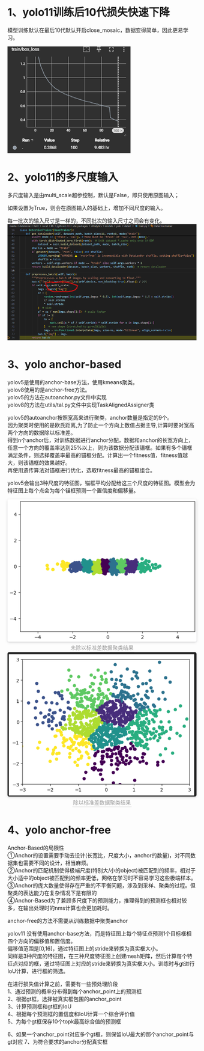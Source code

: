 # 1、yolo11训练后10代损失快速下降
模型训练默认在最后10代默认开启close_mosaic，数据变得简单，因此更易学习。

![](img\close_mosaic.png)

# 2、yolo11的多尺度输入
多尺度输入是由multi_scale超参控制，默认是False，即只使用原图输入；

如果设置为True，则会在原图输入的基础上，增加不同尺度的输入。

每一批次的输入尺寸是一样的，不同批次的输入尺寸之间会有变化。
![](img\multi_scale.png)

# 3、yolo anchor-based
yolov5是使用的anchor-base方法，使用kmeans聚类。<br>
yolov8使用的是anchor-free方法。<br>
yolov5的方法在autoanchor.py文件中实现<br>
yolov8的方法在utils/tal.py文件中实现TaskAlignedAssigner类

yolov5的autoanchor按照宽高来进行聚类，anchor数量是指定的9个。<br>
因为聚类时使用的是欧氏距离,为了防止一个方向上数值占据主导,计算时要对宽高两个方向的数据除以标准差。<br>
得到n个anchor后，对训练数据进行anchor分配，数据和anchor的长宽方向上，任意一个方向的覆盖率达到25%以上，则为该数据分配该锚框。如果有多个锚框满足条件，则选择覆盖率最高的锚框分配。计算出一个fitness值，fitness值越大，则该锚框的效果越好。<br>
再使用遗传算法对锚框进行优化，选取fitness最高的锚框组合。

yolov5会输出3种尺度的特征图，锚框平均分配给这三个尺度的特征图。模型会为特征图上每个点会为每个锚框预测一个置信度和偏移量。
<center>
    <img style="border-radius: 0.3125em;
    box-shadow: 0 2px 4px 0 rgba(34,36,38,.12),0 2px 10px 0 rgba(34,36,38,.08);" 
    src="img\散点数据.png">
    <br>
    <div style="color:orange; border-bottom: 1px solid #d9d9d9;
    display: inline-block;
    color: #999;
    padding: 2px;">未除以标准差数据聚类结果</div>
</center>

<center>
    <img style="border-radius: 0.3125em;
    box-shadow: 0 2px 4px 0 rgba(34,36,38,.12),0 2px 10px 0 rgba(34,36,38,.08);" 
    src="img\散点数据除以std.png">
    <br>
    <div style="color:orange; border-bottom: 1px solid #d9d9d9;
    display: inline-block;
    color: #999;
    padding: 2px;">除以标准差数据聚类结果</div>
</center>

# 4、yolo anchor-free
Anchor-Based的局限性<br>
①Anchor的设置需要手动去设计(长宽比，尺度大小，anchor的数量)，对不同数据集也需要不同的设计，相当麻烦。<br>
②Anchor的匹配机制使得极端尺度(特别大/小的object)被匹配到的频率，相对于大小适中的object被匹配到的频率更低，网络在学习时不容易学习这些极端样本。<br>
③Anchor的庞大数量使得存在严重的不平衡问题，涉及到采样、聚类的过程。但聚类的表达能力在复杂情况下是有限的<br>
④Anchor-Based为了兼顾多尺度下的预测能力，推理得到的预测框也相对较多，在输出处理时的nms计算也会更加耗时。


anchor-free的方法不需要从训练数据中聚类anchor

yolov11 没有使用anchor-base方法，而是特征图上每个特征点预测1个目标框相四个方向的偏移值和置信度。<br>
偏移值范围是[0,16]，通过特征图上的stride来转换为真实框大小。<br>
同样是3种尺度的特征图，在三种尺度特征图上创建mesh矩阵，然后计算每个特征点对应的框，通过特征图上对应的stride来转换为真实框大小。训练时与gt进行IoU计算，进行框的筛选。

在进行损失值计算之前，需要有一些预处理阶段<br>
1、通过预测的概率分布得到每个anchor_point上的预测框<br>
2、根据gt框，选择被真实框包围的anchor_point<br>
3、计算预测框和gt框的IoU<br>
4、根据每个预测框的置信度和IoU计算一个综合评价值<br>
5、为每个gt框保存10个topk最高综合值的预测框<br>

6、如果一个anchor_point对应多个gt框，则保留IoU最大的那个anchor_point与gt对应
7、为符合要求的anchor分配真实框
